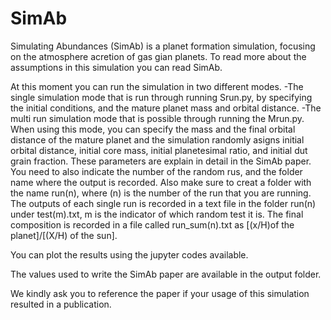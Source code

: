 # SimAb
Simulating Abundances (SimAb) is a planet formation simulation, focusing on the atmosphere acretion of gas gian planets. To read more about the assumptions in this simulation you can read SimAb.

At this moment you can run the simulation in two different modes.
-The single simulation mode that is run through running Srun.py, by specifying the initial conditions, and the mature planet mass and orbital distance.
-The multi run simulation mode that is possible through running the Mrun.py. When using this mode, you can specify the mass and the final orbital distance of the mature planet and the simulation randomly asigns initial orbital distance, initial core mass, initial planetesimal ratio, and initial dut grain fraction. These parameters are explain in detail in the SimAb paper. You need to also indicate the number of the random rus, and the folder name where the output is recorded. Also make sure to creat a folder with the name run(n), where (n) is the number of the run that you are running. The outputs of each single run is recorded in a text file in the folder run(n) under test(m).txt, m is the indicator of which random test it is. The final composition is recorded in a file called run_sum(n).txt as [(x/H)of the planet]/[(X/H) of the sun].

You can plot the results using the jupyter codes available.

The values used to write the SimAb paper are available in the output folder.

We kindly ask you to reference the paper if your usage of this simulation resulted in a publication.
